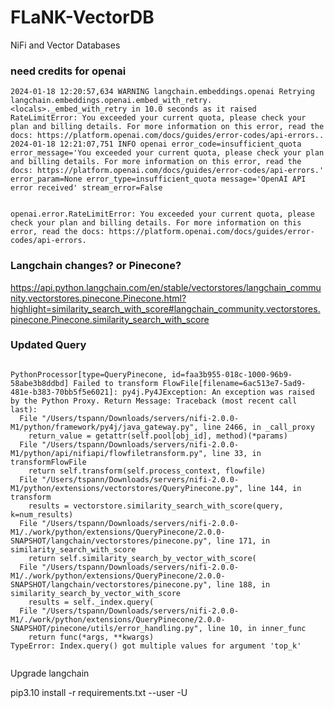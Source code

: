 # FLaNK-VectorDB
NiFi and Vector Databases


### need credits for openai

````
2024-01-18 12:20:57,634 WARNING langchain.embeddings.openai Retrying langchain.embeddings.openai.embed_with_retry.<locals>._embed_with_retry in 10.0 seconds as it raised RateLimitError: You exceeded your current quota, please check your plan and billing details. For more information on this error, read the docs: https://platform.openai.com/docs/guides/error-codes/api-errors..
2024-01-18 12:21:07,751 INFO openai error_code=insufficient_quota error_message='You exceeded your current quota, please check your plan and billing details. For more information on this error, read the docs: https://platform.openai.com/docs/guides/error-codes/api-errors.' error_param=None error_type=insufficient_quota message='OpenAI API error received' stream_error=False


openai.error.RateLimitError: You exceeded your current quota, please check your plan and billing details. For more information on this error, read the docs: https://platform.openai.com/docs/guides/error-codes/api-errors.

````


### Langchain changes?  or Pinecone?

https://api.python.langchain.com/en/stable/vectorstores/langchain_community.vectorstores.pinecone.Pinecone.html?highlight=similarity_search_with_score#langchain_community.vectorstores.pinecone.Pinecone.similarity_search_with_score


### Updated Query

````

PythonProcessor[type=QueryPinecone, id=faa3b955-018c-1000-96b9-58abe3b8ddbd] Failed to transform FlowFile[filename=6ac513e7-5ad9-481e-b383-70bb5f5e6021]: py4j.Py4JException: An exception was raised by the Python Proxy. Return Message: Traceback (most recent call last):
  File "/Users/tspann/Downloads/servers/nifi-2.0.0-M1/python/framework/py4j/java_gateway.py", line 2466, in _call_proxy
    return_value = getattr(self.pool[obj_id], method)(*params)
  File "/Users/tspann/Downloads/servers/nifi-2.0.0-M1/python/api/nifiapi/flowfiletransform.py", line 33, in transformFlowFile
    return self.transform(self.process_context, flowfile)
  File "/Users/tspann/Downloads/servers/nifi-2.0.0-M1/python/extensions/vectorstores/QueryPinecone.py", line 144, in transform
    results = vectorstore.similarity_search_with_score(query, k=num_results)
  File "/Users/tspann/Downloads/servers/nifi-2.0.0-M1/./work/python/extensions/QueryPinecone/2.0.0-SNAPSHOT/langchain/vectorstores/pinecone.py", line 171, in similarity_search_with_score
    return self.similarity_search_by_vector_with_score(
  File "/Users/tspann/Downloads/servers/nifi-2.0.0-M1/./work/python/extensions/QueryPinecone/2.0.0-SNAPSHOT/langchain/vectorstores/pinecone.py", line 188, in similarity_search_by_vector_with_score
    results = self._index.query(
  File "/Users/tspann/Downloads/servers/nifi-2.0.0-M1/./work/python/extensions/QueryPinecone/2.0.0-SNAPSHOT/pinecone/utils/error_handling.py", line 10, in inner_func
    return func(*args, **kwargs)
TypeError: Index.query() got multiple values for argument 'top_k'


`````


Upgrade langchain

pip3.10 install -r requirements.txt --user -U

